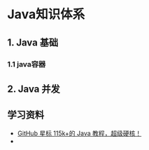 # Java知识体系

## 1. Java 基础

### 1.1 java容器



## 2. Java 并发



## 学习资料

* [GitHub 星标 115k+的 Java 教程，超级硬核！](https://mp.weixin.qq.com/s/d7Z0QoChNuP9bTwAGh2QCw)
* 